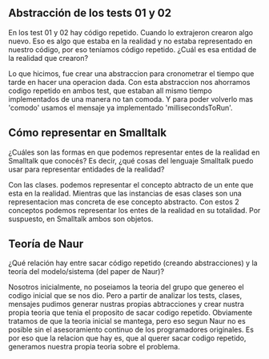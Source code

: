 ## Abstracción de los tests 01 y 02 

En los test 01 y 02 hay código repetido. Cuando lo extrajeron crearon algo nuevo. Eso es algo que estaba en la realidad y no estaba representado en nuestro código, por eso teníamos código repetido. ¿Cuál es esa entidad de la realidad que crearon?

Lo que hicimos, fue crear una abstraccion para cronometrar el tiempo que tarde en hacer una operacion dada. Con esta abstraccion nos ahorramos codigo
repetido en ambos test, que estaban all mismo tiempo implementados de una manera no tan comoda. Y para poder volverlo mas 'comodo' usamos el mensaje
ya implementado 'millisecondsToRun'.


## Cómo representar en Smalltalk

¿Cuáles son las formas en que podemos representar entes de la realidad en Smalltalk que conocés? Es decir, ¿qué cosas del lenguaje Smalltalk puedo usar para representar entidades de la realidad?

Con las clases. podemos representar el concepto abtracto de un ente que esta en la realidad. Mientras que las instancias de esas clases son una representacion
mas concreta de ese concepto abstracto. Con estos 2 conceptos podemos representar los entes de la realidad en su totalidad. Por suspuesto, en Smalltalk ambos
son objetos.

## Teoría de Naur

¿Qué relación hay entre sacar código repetido (creando abstracciones) y la teoría del modelo/sistema (del paper de Naur)?

Nosotros inicialmente, no poseiamos la teoria del grupo que genereo el codigo inicial que se nos dio. Pero a partir de analizar los tests, clases, mensajes pudimos generar nustras propias abtracciones y crear nustra propia teoria que tenia el proposito de sacar codigo repetido. Obviamente tratamos de que la teoria inicial se mantega, pero eso segun Naur no es posible sin el asesoramiento continuo de los programadores originales.
Es por eso que la relacion que hay es, que al querer sacar codigo repetido, generamos nuestra propia teoria sobre el problema.